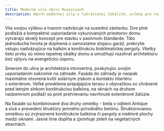 ```yaml
---
title: Moderná vila <br>v Rusovciach
description: Návrh modernej vily v lukratívnej lokalite, určený pre rozrastajúcu sa rodinu, ktorá preferuje funkčný minimalizmus a tvarovú jednoduchosť. S klientom sme začali spoluprácu pri architektonickej štúdii a následne prešli kompletným procesom projekcie až po realizáciu.
---
```

Vila svojou výškou a tvarom nadväzuje na susednú zástavbu. Dve plné podlažia a kompaktné usporiadanie vykurovaných priestorov domu vytvárajú skvelý koncept pre stavbu v pasívnom štandarde. Táto jednoduchá hmota je doplnená o samostatne stojacu garáž, prekrytie vstupu nadväzujúce na balkón a konštrukciu bioklimatickej pergoly. Všetky tieto prvky sú mimo tepelnej obálky domu a umožňujú rozohrať architektúru bez vplyvu na energetickú úsporu.

Smerom do ulice je architektúra introvertná, poskytujúc svojím usporiadaním súkromie na záhrade.  Fasáda do záhrady je naopak maximálne otvorená kvôli solárnym ziskom a kontaktu interiéru s exteriérom. Veľké presklenia prepájajúce terasu s obývačkou sú chránené pred letným slnkom konštrukciou balkóna, na oknách na druhom nadzemnom podlaží sú proti prehrievaniu navrhnuté exteriérové žalúzie.

Na fasáde sú kombinované dva druhy omietky - biela v odtieni Antique a sivá v prevedení štruktúry jemného prírodného betónu. Štruktúrovanou omietkou sú zvýraznené konštrukcie balkóna či pergoly a niektoré plochy medzi oknami. Jasné línie dopĺňa a zjemňuje zeleň na vegetačných strechách.

